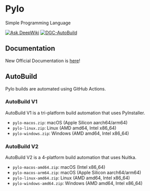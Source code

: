 # Pylo
Simple Programming Language

[![Ask DeepWiki](https://deepwiki.com/badge.svg)](https://deepwiki.com/DiamondGotCat/Pylo) [![DGC-AutoBuild](https://github.com/DiamondGotCat/Pylo/actions/workflows/build.yml/badge.svg)](https://github.com/DiamondGotCat/Pylo/actions/workflows/build.yml)

## Documentation
New Official Documentation is [here](https://pylo.diamondgotcat.net)!

## AutoBuild
Pylo builds are automated using GitHub Actions.

### AutoBuild V1
AutoBuild V1 is a tri-platform build automation that uses PyInstaller.
- `pylo-macos.zip`: macOS (Apple Silicon aarch64/arm64)
- `pylo-linux.zip`: Linux (AMD amd64, Intel x86_64)
- `pylo-windows.zip`: Windows (AMD amd64, Intel x86_64)

### AutoBuild V2
AutoBuild V2 is a 4-platform build automation that uses Nuitka.
- `pylo-macos-amd64.zip`: macOS (Intel x86_64)
- `pylo-macos-arm64.zip`: macOS (Apple Silicon aarch64/arm64)
- `pylo-linux-amd64.zip`: Linux (AMD amd64, Intel x86_64)
- `pylo-windows-amd64.zip`: Windows (AMD amd64, Intel x86_64)
